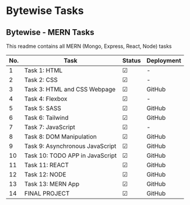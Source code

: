 # Bytewise Tasks
## Bytewise - MERN Tasks
This readme contains all MERN (Mongo, Express, React, Node) tasks

| No. | Task | Status | Deployment
| --- | ---- | ------------------ | ---------- |
| 1   | Task 1: HTML | &#9745;             | - |
| 2   | Task 2: CSS | &#9745;             | - |
| 3   | Task 3: HTML and CSS Webpage | &#9745;             | GitHub  |
| 4   | Task 4: Flexbox | &#9745;             | - |
| 5   | Task 5: SASS| &#9745;             | GitHub  |
| 6   | Task 6: Tailwind | &#9745;             | GitHub  |
| 7   | Task 7: JavaScript | &#9745;             | - |
| 8   | Task 8: DOM Manipulation | &#9745;             | GitHub |
| 9   | Task 9: Asynchronous JavaScript | &#9745;             | GitHub |
| 10   | Task 10: TODO APP in JavaScript | &#9745;             | GitHub |
| 11   | Task 11: REACT | &#9745;             | GitHub |
| 12   | Task 12: NODE | &#9745;             | GitHub |
| 13   | Task 13: MERN App | &#9745;             | GitHub |
| 14   | FINAL PROJECT | &#9745;             | GitHub |

